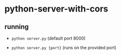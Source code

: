 # python-server-with-cors

## running

- `python server.py` (default port 8000)

- `python server.py {port}` (runs on the provided port)
